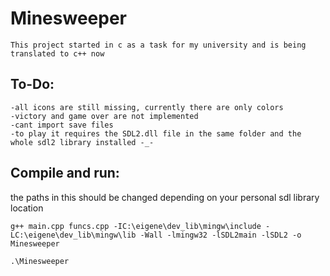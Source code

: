 # Minesweeper

    This project started in c as a task for my university and is being translated to c++ now

## To-Do:

    -all icons are still missing, currently there are only colors
    -victory and game over are not implemented
    -cant import save files
    -to play it requires the SDL2.dll file in the same folder and the whole sdl2 library installed -_-

## Compile and run:
the paths in this should be changed depending on your personal sdl library location

    g++ main.cpp funcs.cpp -IC:\eigene\dev_lib\mingw\include -LC:\eigene\dev_lib\mingw\lib -Wall -lmingw32 -lSDL2main -lSDL2 -o Minesweeper

    .\Minesweeper
